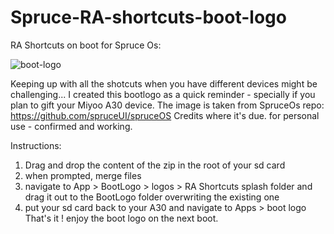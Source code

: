 # Spruce-RA-shortcuts-boot-logo
RA Shortcuts on boot for Spruce Os:

![boot-logo](https://github.com/user-attachments/assets/249cf368-0567-47ad-8505-938ecae51311)

Keeping up with all the shotcuts when you have different devices might be challenging... 
I created this bootlogo as a quick reminder - specially if you plan to gift your Miyoo A30 device.
The image is taken from SpruceOs repo: https://github.com/spruceUI/spruceOS 
Credits where it's due.
for personal use - confirmed and working.

Instructions: 
1. Drag and drop the content of the zip in the root of your sd card
2. when prompted, merge files
3. navigate to App > BootLogo > logos > RA Shortcuts splash folder and drag it out to the BootLogo folder overwriting the existing one
4. put your sd card back to your A30 and navigate to Apps > boot logo 
That's it ! enjoy the boot logo on the next boot.
